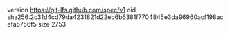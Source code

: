 version https://git-lfs.github.com/spec/v1
oid sha256:2c31d4cd79da4231821d22eb6b6381f7704845e3da96960acf198acefa5756f5
size 2753
